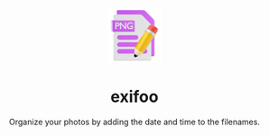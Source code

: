 <p align="center">
    <div align="center">
        <img src="electron/src/renderer/src/assets/images/AppLogo.png" height="100px">
    </div>
    <h1 align="center">exifoo</h1>
    <p align="center">
        Organize your photos by adding the date and time to the filenames.
    </p>
</p>
